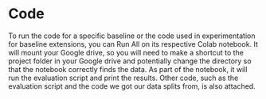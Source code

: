 #  Code
To run the code for a specific baseline or the code used in experimentation for baseline extensions, you can Run All on its respective Colab notebook. It will mount your Google drive, so you will need to make a shortcut to the project folder in your Google drive and potentially change the directory so that the notebook correctly finds the data. As part of the notebook, it will run the evaluation script and print the results. Other code, such as the evaluation script and the code we got our data splits from, is also attached.



